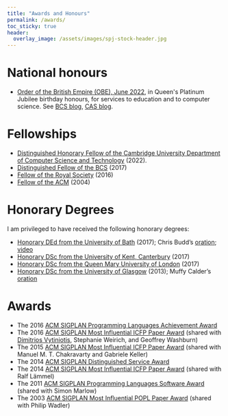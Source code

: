 ```yaml
---
title: "Awards and Honours"
permalink: /awards/
toc_sticky: true
header:
  overlay_image: /assets/images/spj-stock-header.jpg
---
```


# National honours

* [Order of the British Empire (OBE), June 2022](https://en.wikipedia.org/wiki/2022_Birthday_Honours), in Queen's Platinum Jubilee birthday honours,
  for services to education and to computer science.
  See [BCS blog](https://www.bcs.org/articles-opinion-and-research/computer-scientist-and-educationalist-prof-simon-peyton-jones-to-receive-obe/),
  [CAS blog](https://www.computingatschool.org.uk/news-and-blogs/2022/may/professor-simon-peyton-jones-receives-obe-in-queen-s-birthday-honours).

# Fellowships

* [Distinguished Honorary Fellow of the Cambridge University Department of Computer Science and Technology](https://www.cst.cam.ac.uk/) (2022).
* [Distinguished Fellow of the BCS](https://www.bcs.org/events/awards-and-competitions/distinguished-fellowship-distfbcs/roll-of-distinguished-fellows/simon-peyton-jones/) (2017)
* [Fellow of the Royal Society](https://royalsociety.org/people/simon-peyton-jones-12889/) (2016)
* [Fellow of the ACM](https://awards.acm.org/award_winners/peyton-jones_2286110) (2004)

# Honorary Degrees

I am privileged to have received the following honorary degrees:

* [Honorary DEd from the University of Bath](https://www.bath.ac.uk/corporate-information/honorary-graduates-2010-to-2019/) (2017); Chris Budd’s [oration](https://www.bath.ac.uk/corporate-information/professor-simon-peyton-jones-oration/); [video](https://vimeo.com/224453771)
* [Honorary DSc from the University of Kent, Canterbury](https://blogs.kent.ac.uk/unikentcomp-news/2017/07/24/simon-peyton-jones/) (2017)
* [Honorary DSc from the Queen Mary University of London](https://www.qmul.ac.uk/alumni/notablealumni/honorarygraduates/#p) (2017)
* [Honorary DSc from the University of Glasgow](https://www.gla.ac.uk/schools/computing/news/newsitem/?id=23) (2013); Muffy Calder’s [oration](http://www.dcs.gla.ac.uk/~muffy/SPJ_oration.pdf)


# Awards

* The 2016 [ACM SIGPLAN Programming Languages Achievement Award](http://www.sigplan.org/Awards/Achievement/)
* The 2016 [ACM SIGPLAN Most Influential ICFP Paper Award](http://www.sigplan.org/Awards/ICFP/) (shared with [Dimitrios Vytiniotis](https://www.microsoft.com/en-us/research/people/), Stephanie Weirich, and Geoffrey Washburn)
* The 2015 [ACM SIGPLAN Most Influential ICFP Paper Award](http://www.sigplan.org/Awards/ICFP/) (shared with Manuel M. T. Chakravarty and Gabriele Keller)
* The 2014 [ACM SIGPLAN Distinguished Service Award](http://www.sigplan.org/Awards/Service/)
* The 2014 [ACM SIGPLAN Most Influential ICFP Paper Award](http://www.sigplan.org/Awards/Service/) (shared with Ralf Lämmel)
* The 2011 [ACM SIGPLAN Programming Languages Software Award](http://www.sigplan.org/Awards/Software/) (shared with Simon Marlow)
* The 2003 [ACM SIGPLAN Most Influential POPL Paper Award](http://www.sigplan.org/Awards/POPL/) (shared with Philip Wadler)
